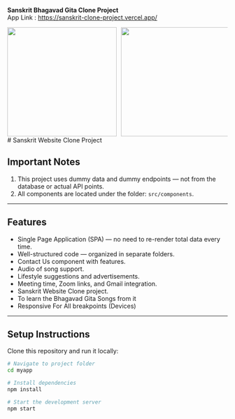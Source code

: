 **Sanskrit Bhagavad Gita Clone Project** 
<br/> 
App Link : https://sanskrit-clone-project.vercel.app/
<!-- Carousel style: 3 images per view -->
<div style="display: flex; overflow-x: auto; gap: 10px; scroll-snap-type: x mandatory;">

  <div style="flex: 0 0 100%; display: flex; justify-content: center; gap: 10px; scroll-snap-align: start;">
    <img src="https://res.cloudinary.com/dsp32vyqi/image/upload/v1757762671/Screenshot_949_qd2i9a.png" width="250"/>
    <img src="https://res.cloudinary.com/dsp32vyqi/image/upload/v1757762737/Screenshot_950_uaag6o.png" width="250"/>
    <img src="https://res.cloudinary.com/dsp32vyqi/image/upload/v1757762797/Screenshot_951_ho7taw.png" width="250"/>
  </div>

  <div style="flex: 0 0 100%; display: flex; justify-content: center; gap: 10px; scroll-snap-align: start;">
    <img src="https://res.cloudinary.com/dsp32vyqi/image/upload/v1757762808/Screenshot_952_aiapew.png" width="250"/>
    <img src="https://res.cloudinary.com/dsp32vyqi/image/upload/v1757762820/Screenshot_953_nfc2hw.png" width="250"/>
    <img src="https://res.cloudinary.com/dsp32vyqi/image/upload/v1757762833/Screenshot_955_ocvuoe.png" width="250"/>
  </div>

  <div style="flex: 0 0 100%; display: flex; justify-content: center; gap: 10px; scroll-snap-align: start;">
    <img src="https://res.cloudinary.com/dsp32vyqi/image/upload/v1757762839/Screenshot_956_q2pubz.png" width="250"/>
    <img src="https://res.cloudinary.com/dsp32vyqi/image/upload/v1757762855/Screenshot_957_vkjzun.png" width="250"/>
    <img src="https://res.cloudinary.com/dsp32vyqi/image/upload/v1757762864/Screenshot_958_kz6vas.png" width="250"/>
  </div>

  <div style="flex: 0 0 100%; display: flex; justify-content: center; gap: 10px; scroll-snap-align: start;">
    <img src="https://res.cloudinary.com/dsp32vyqi/image/upload/v1757762875/Screenshot_959_ziztir.png" width="250"/>
    <img src="https://res.cloudinary.com/dsp32vyqi/image/upload/v1757762889/Screenshot_960_biplr6.png" width="250"/>
    <img src="https://res.cloudinary.com/dsp32vyqi/image/upload/v1757762911/Screenshot_961_prbgrb.png" width="250"/>
  </div>

  <div style="flex: 0 0 100%; display: flex; justify-content: center; gap: 10px; scroll-snap-align: start;">
    <img src="https://res.cloudinary.com/dsp32vyqi/image/upload/v1757762919/Screenshot_962_lgyoyf.png" width="250"/>
    <img src="https://res.cloudinary.com/dsp32vyqi/image/upload/v1757762929/Screenshot_963_dcpg75.png" width="250"/>
    <img src="https://res.cloudinary.com/dsp32vyqi/image/upload/v1757762938/Screenshot_964_ji4ovy.png" width="250"/>
  </div>

  <div style="flex: 0 0 100%; display: flex; justify-content: center; gap: 10px; scroll-snap-align: start;">
    <img src="https://res.cloudinary.com/dsp32vyqi/image/upload/v1757762947/Screenshot_965_sxo7kt.png" width="250"/>
    <img src="https://res.cloudinary.com/dsp32vyqi/image/upload/v1757762953/Screenshot_966_kmreqw.png" width="250"/>
    <img src="https://res.cloudinary.com/dsp32vyqi/image/upload/v1757762965/Screenshot_967_palckb.png" width="250"/>
  </div>

  <div style="flex: 0 0 100%; display: flex; justify-content: center; gap: 10px; scroll-snap-align: start;">
    <img src="https://res.cloudinary.com/dsp32vyqi/image/upload/v1757762974/Screenshot_968_fsavip.png" width="250"/>
    <img src="https://res.cloudinary.com/dsp32vyqi/image/upload/v1757762984/Screenshot_970_k2fjxk.png" width="250"/>
  </div>

</div>
# Sanskrit Website Clone Project

## Important Notes
1. This project uses dummy data and dummy endpoints — not from the database or actual API points.  
2. All components are located under the folder: `src/components`.

---

## Features
- Single Page Application (SPA) — no need to re-render total data every time.  
- Well-structured code — organized in separate folders.  
- Contact Us component with features.  
- Audio of song support.  
- Lifestyle suggestions and advertisements.  
- Meeting time, Zoom links, and Gmail integration.  
- Sanskrit Website Clone project.
- To learn the Bhagavad Gita Songs from it
- Responsive For All breakpoints (Devices) 

---

## Setup Instructions

Clone this repository and run it locally:

```bash
# Navigate to project folder
cd myapp

# Install dependencies
npm install

# Start the development server
npm start

